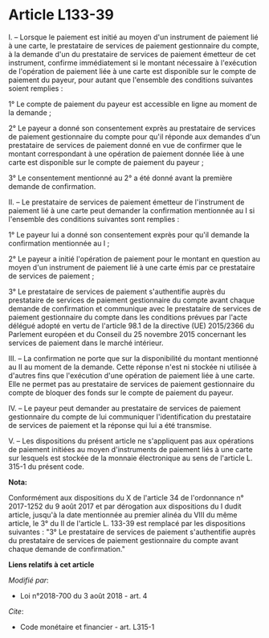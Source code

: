 # Article L133-39

I. – Lorsque le paiement est initié au moyen d'un instrument de paiement lié à une carte, le prestataire de services de
paiement gestionnaire du compte, à la demande d'un du prestataire de services de paiement émetteur de cet instrument,
confirme immédiatement si le montant nécessaire à l'exécution de l'opération de paiement liée à une carte est disponible sur
le compte de paiement du payeur, pour autant que l'ensemble des conditions suivantes soient remplies :

1° Le compte de paiement du payeur est accessible en ligne au moment de la demande ;

2° Le payeur a donné son consentement exprès au prestataire de services de paiement gestionnaire du compte pour qu'il réponde
aux demandes d'un prestataire de services de paiement donné en vue de confirmer que le montant correspondant à une opération
de paiement donnée liée à une carte est disponible sur le compte de paiement du payeur ;

3° Le consentement mentionné au 2° a été donné avant la première demande de confirmation.

II. – Le prestataire de services de paiement émetteur de l'instrument de paiement lié à une carte peut demander la
confirmation mentionnée au I si l'ensemble des conditions suivantes sont remplies :

1° Le payeur lui a donné son consentement exprès pour qu'il demande la confirmation mentionnée au I ;

2° Le payeur a initié l'opération de paiement pour le montant en question au moyen d'un instrument de paiement lié à une
carte émis par ce prestataire de services de paiement ;

3° Le prestataire de services de paiement s'authentifie auprès du prestataire de services de paiement gestionnaire du compte
avant chaque demande de confirmation et communique avec le prestataire de services de paiement gestionnaire du compte dans
les conditions prévues par l'acte délégué adopté en vertu de l'article 98.1 de la directive (UE) 2015/2366 du Parlement
européen et du Conseil du 25 novembre 2015 concernant les services de paiement dans le marché intérieur.

III. – La confirmation ne porte que sur la disponibilité du montant mentionné au II au moment de la demande. Cette réponse
n'est ni stockée ni utilisée à d'autres fins que l'exécution d'une opération de paiement liée à une carte. Elle ne permet pas
au prestataire de services de paiement gestionnaire du compte de bloquer des fonds sur le compte de paiement du payeur.

IV. – Le payeur peut demander au prestataire de services de paiement gestionnaire du compte de lui communiquer
l'identification du prestataire de services de paiement et la réponse qui lui a été transmise.

V. – Les dispositions du présent article ne s'appliquent pas aux opérations de paiement initiées au moyen d'instruments de
paiement liés à une carte sur lesquels est stockée de la monnaie électronique au sens de l'article L. 315-1 du présent code.

**Nota:**

Conformément aux dispositions du X de l'article 34 de l'ordonnance n° 2017-1252 du 9 août 2017 et par dérogation aux
dispositions du I dudit article, jusqu'à la date mentionnée au premier alinéa du VIII du même article, le 3° du II de
l'article L. 133-39 est remplacé par les dispositions suivantes : "3° Le prestataire de services de paiement s'authentifie
auprès du prestataire de services de paiement gestionnaire du compte avant chaque demande de confirmation."

**Liens relatifs à cet article**

_Modifié par_:

  - Loi n°2018-700 du 3 août 2018 - art. 4

_Cite_:

  - Code monétaire et financier - art. L315-1
